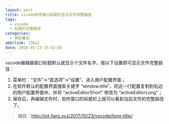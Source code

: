 ```yaml
---
layout: post
title: vscode软件窗口标题栏显示文件完整路径
tags:
  - vscode
  - 标题栏完整路径
categories:
  - 燕衔春泥
abbrlink: 23612
date: 2018-05-23 15:42:03
---
```


vscode编辑器窗口标题默认就显示个文件名字，按以下设置即可显示文件完整路径：
1. 菜单栏：“文件”→“首选项”→“设置”，进入用户配置界面；
2. 在软件默认的配置界面搜索关键字 “window.title”，将这一行配置复制到右边的用户配置界面中，并将 “activeEditorShort” 修改为 “activeEditorLong”；
3. 保存后，再编辑文件时，软件窗口的标题栏上就可以看到当前文件的完整路径了。

> 摘自：http://iot-fans.xyz/2017/10/23/vscode/long-title/